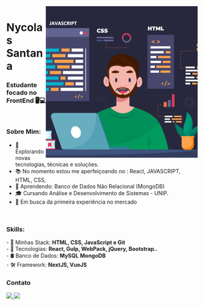 <img align="right" width="400" height="400" src="https://github.com/NycolasSM/nycolassm/blob/main/perfil%202.png">

# Nycolas Santana
### Estudante focado no FrontEnd 🖥💻

<br>

### Sobre Mim:

<p align="left"> 

- 🌱 Explorando novas tecnologias, técnicas e soluções.
- 📚 No momento estou me aperfeiçoando no : React, JAVASCRIPT, HTML, CSS,
- 📘 Aprendendo: Banco de Dados Não Relacional (MongoDB)
- 🎓 Cursando Análise e Desenvolvimento de Sistemas - UNIP.
- 💼 Em busca da primeira experiência no mercado


<br>

### Skills:

<p align="left">
- 🧩 Minhas Stack: <strong>HTML, CSS, JavaScript e Git</strong> <br>
- 📗 Tecnologias: <strong>React, Gulp, WebPack, jQuery, Bootstrap..</strong> <br>
- 🛢 Banco de Dados: <strong>MySQL</strong> <strong>MongoDB</strong> <br>
- 🛠 Framework: <strong>NextJS, VueJS</strong>
</p>

### Contato

<p align="left">
  <a href="nycolassantana00@gmail.com">
    <img src="https://img.shields.io/badge/nycolassantana00@gmail.com-6633cc?style=flat-square&amp;logo=Gmail&amp;logoColor=white&amp;link=mailto:nycolassantana00-@gmail.com" style="max-width:100%;">
  </a>
  <a href="https://www.linkedin.com/in/nycolas-santana-685b60206/" rel="nofollow">
    <img src="https://img.shields.io/badge/-Nycolas%20Santana-6633cc?style=flat-square&amp;logo=Linkedin&amp;logoColor=white&amp;link=https://www.linkedin.com/in/rafaeldcmartins" style="max-width:100%;">
  </a>
    
</p>
